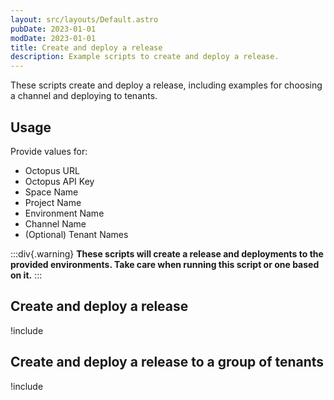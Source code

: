 ```yaml
---
layout: src/layouts/Default.astro
pubDate: 2023-01-01
modDate: 2023-01-01
title: Create and deploy a release
description: Example scripts to create and deploy a release.
---
```


These scripts create and deploy a release, including examples for choosing a channel and deploying to tenants.

## Usage

Provide values for:

- Octopus URL
- Octopus API Key
- Space Name
- Project Name
- Environment Name
- Channel Name
- (Optional) Tenant Names 

:::div{.warning}
**These scripts will create a release and deployments to the provided environments. Take care when running this script or one based on it.**
:::

## Create and deploy a release

!include <create-and-deploy-release-scripts>

## Create and deploy a release to a group of tenants

!include <create-and-deploy-release-with-tenants-scripts>
